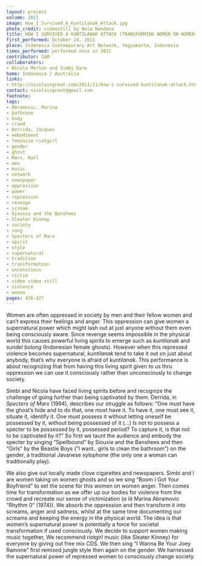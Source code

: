 ```yaml
---
layout: project
volume: 2011
image: How_I_Survived_A_Kuntilanak_Attack.jpg
photo_credit: videostill by Nala Nandana
title: HOW I SURVIVED A KUNTILANAK ATTACK (TRANSFORMING WOMEN ON WOMEN RAGE)
first_performed: October 24, 2011
place: Indonesia Contemporary Art Network, Yogyakarta, Indonesia
times_performed: performed once in 2011
contributor: S&M
collaborators:
- Nicola Morton and Simbi Dare
home: Indonesia / Australia
links:
- http://nicolaisgreat.com/2011/11/how-i-survived-kuntilanak-attack.html
contact: nicolaisgreat@gmail.com
footnote:
tags:
- Abramovic, Marina
- bathroom
- body
- crowd
- Derrida, Jacques
- embodiment
- feminism riotgirl
- gender
- ghost
- Marx, Karl
- men
- music
- network
- newspaper
- oppression
- power
- repression
- revenge
- scream
- Siouxie and the Banshees
- Sleater Kinney
- society
- song
- Specters of Marx
- spirit
- style
- supernatural
- tradition
- transformation
- unconscious
- victim
- video video still
- violence
- woman
pages: 426-427
---
```


Women are often oppressed in society by men and their fellow women and can’t express their feelings and anger. This oppression can give women a supernatural power which might lash out at just anyone without them even being consciously aware. Since revenge seems impossible in the physical world this causes powerful living spirits to emerge such as _kuntilanak_ and _sundel bolong_ (Indonesian female ghosts). However when this repressed violence becomes supernatural, _kuntilanak_ tend to take it out on just about anybody, that’s why everyone is afraid of _kuntilanak_. This performance is about recognizing that from having this living spirit given to us thru oppression we can use it consciously rather than unconsciously to change society.

Simbi and Nicola have faced living spirits before and recognize the challenge of going further than being captivated by them. Derrida, in _Specters of Marx_ (1994), describes our struggle as follows: “One must have the ghost’s hide and to do that, one must have it. To have it, one must see it, situate it, identify it. One must possess it without letting oneself be possessed by it, without being possessed of it (…) Is not to possess a specter to be possessed by it, possessed period? To capture it, is that not to be captivated by it?” So first we taunt the audience and embody the specter by singing “Spellbound” by Siouxie and the Banshees and then “Girls” by the Beastie Boys (“I want.. girls to clean the bathroom”) on the gender, a traditional Javanese xylophone (the only one a woman can traditionally play).

We also give out locally made clove cigarettes and newspapers. Simbi and I are women taking on women ghosts and so we sing “Boom I Got Your Boyfriend” to set the scene for this women on women anger. Then comes time for transformation as we offer up our bodies for violence from the crowd and recreate our sense of victimization (_a là_ Marina Abramovic “Rhythm 0” (1974)). We absorb the oppression and then transform it into screams, anger and sadness, whilst at the same time documenting our screams and keeping the energy in the physical world. The idea is that women’s supernatural power is potentially a force for societal transformation if used consciously. We decide to support women making music together, We recommend riotgirl music (like Sleater Kinney) for everyone by giving out free mix CDS. We then sing “I Wanna Be Your Joey Ramone” first remixed jungle style then again on the gender. We harnessed the supernatural power of repressed women to consciously change society.
